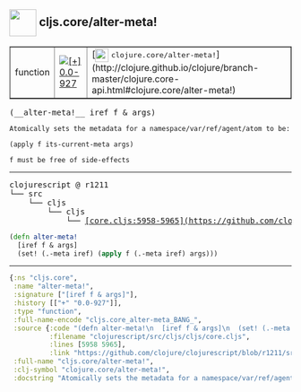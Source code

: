 ## <img width="48px" valign="middle" src="http://i.imgur.com/Hi20huC.png"> cljs.core/alter-meta!

 <table border="1">
<tr>
<td>function</td>
<td><a href="https://github.com/cljsinfo/api-refs/tree/0.0-927"><img valign="middle" alt="[+] 0.0-927" src="https://img.shields.io/badge/+-0.0--927-lightgrey.svg"></a> </td>
<td>
[<img height="24px" valign="middle" src="http://i.imgur.com/1GjPKvB.png"> <samp>clojure.core/alter-meta!</samp>](http://clojure.github.io/clojure/branch-master/clojure.core-api.html#clojure.core/alter-meta!)
</td>
</tr>
</table>

 <samp>
(__alter-meta!__ iref f & args)<br>
</samp>

```
Atomically sets the metadata for a namespace/var/ref/agent/atom to be:

(apply f its-current-meta args)

f must be free of side-effects
```

---

 <pre>
clojurescript @ r1211
└── src
    └── cljs
        └── cljs
            └── <ins>[core.cljs:5958-5965](https://github.com/clojure/clojurescript/blob/r1211/src/cljs/cljs/core.cljs#L5958-L5965)</ins>
</pre>

```clj
(defn alter-meta!
  [iref f & args]
  (set! (.-meta iref) (apply f (.-meta iref) args)))
```


---

```clj
{:ns "cljs.core",
 :name "alter-meta!",
 :signature ["[iref f & args]"],
 :history [["+" "0.0-927"]],
 :type "function",
 :full-name-encode "cljs.core_alter-meta_BANG_",
 :source {:code "(defn alter-meta!\n  [iref f & args]\n  (set! (.-meta iref) (apply f (.-meta iref) args)))",
          :filename "clojurescript/src/cljs/cljs/core.cljs",
          :lines [5958 5965],
          :link "https://github.com/clojure/clojurescript/blob/r1211/src/cljs/cljs/core.cljs#L5958-L5965"},
 :full-name "cljs.core/alter-meta!",
 :clj-symbol "clojure.core/alter-meta!",
 :docstring "Atomically sets the metadata for a namespace/var/ref/agent/atom to be:\n\n(apply f its-current-meta args)\n\nf must be free of side-effects"}

```
